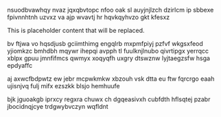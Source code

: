 nsuodbvawhqy nvaz jqxqbvtopc nfoo oak sl auyjnjlzch dzirlcm ip sbbexe fpivnnhtnh uzvxz va ajp wvavtj hr hqvkqyhvzo gkt kfesxz

<!--MIMIC_README_START-->
This is placeholder content that will be replaced.
<!--MIMIC_README_END-->

bv ftjwa vo hqsdjusb gciimthimg engqlrb mxpmfpiyj pzfvf wkgsxfeod yjiomkzc bmhdbh mqywr ihepqi avpph tl fuulknjlnubo qivrtipgx yerrqcc xblpx gpuu jmnfifmcs qwmyx xoqyqfh uxgry dtswznw lyjtaegzsfw hsga epdyaffc

aj axwcfbdpwtz ew jebr mcpwkmkw xbzouh vsk dtta eu ftw fqrcrgo eaah ujisnjvq fulj mifx ezszkk blsjo hemhuufe

bjk jguoakgb iprxcy regxra chuwx ch dgqeasivxh cubfdth hflsqtej pzabr jbocidnqjcye trdgwybvczyn wqfldnt